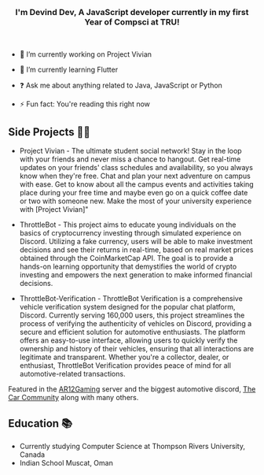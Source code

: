 ### <br><div align="center">I'm Devind Dev, A JavaScript developer currently in my first Year of Compsci at TRU!</div>  
<br>

- 🔭 I’m currently working on Project Vivian  
  

- 🌱 I’m currently learning Flutter   
  

- ❓ Ask me about anything related to Java, JavaScript or Python  
  

- ⚡ Fun fact: You're reading this right now  
  
  
## Side Projects 👨‍💻

- Project Vivian - The ultimate student social network! Stay in the loop with your friends and never miss a chance to hangout. Get real-time updates on your friends' class schedules and availability, so you always know when they're free. Chat and plan your next adventure on campus with ease. Get to know about all the campus events and activities taking place during your free time and maybe even go on a quick coffee date or two with someone new. Make the most of your university experience with [Project Vivian]"

- ThrottleBot - This project aims to educate young individuals on the basics of cryptocurrency investing through simulated experience on Discord. Utilizing a fake currency, users will be able to make investment decisions and see their returns in real-time, based on real market prices obtained through the CoinMarketCap API. The goal is to provide a hands-on learning opportunity that demystifies the world of crypto investing and empowers the next generation to make informed financial decisions.

- ThrottleBot-Verification - ThrottleBot Verification is a comprehensive vehicle verification system designed for the popular chat platform, Discord. Currently serving 160,000 users, this project streamlines the process of verifying the authenticity of vehicles on Discord, providing a secure and efficient solution for automotive enthusiasts. The platform offers an easy-to-use interface, allowing users to quickly verify the ownership and history of their vehicles, ensuring that all interactions are legitimate and transparent. Whether you're a collector, dealer, or enthusiast, ThrottleBot Verification provides peace of mind for all automotive-related transactions.

Featured in the [AR12Gaming](https://discord.gg/ar12) server and the biggest automotive discord, [The Car Community](https://discord.gg/cars) along with many others.


## Education 📚

- Currently studying Computer Science at Thompson Rivers University, Canada
- Indian School Muscat, Oman
